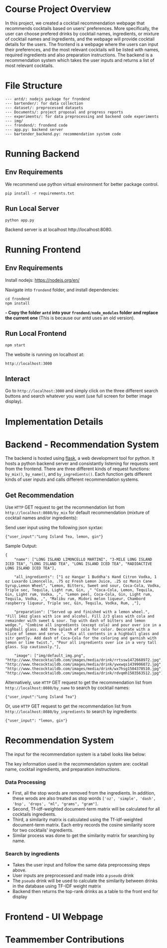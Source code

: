 # Course Project Overview

In this project, we created a cocktail recommendation webpage that recommends cocktails based on users' preferences. More specifically, the user can choose prefered drinks by cocktail names, ingredients, or mixture of cocktail names and ingredients, and the webpage will provide cocktail details for the users. The frontend is a webpage where the users can input their preferences, and the most relevant cocktails will be listed with names, required ingredients and also preparation instructions. The backend is a recommendation system which takes the user inputs and returns a list of most relevant cocktails.

# File Structure
```
--- antd/: nodejs package for frondend
--- bartender/: for data collection
--- dataset/: preprocessed datasets
--- Documents/: project proposal and progress reports
--- experiments/: for data preprocessing and backend code experiments
--- img/
--- frondend/: frondend code
--- app.py: backend server
--- bartender_backend.py: recommendation system code

```

# Running Backend

## Env Requirements

We recommend use python virtual environment for better package control.
```
pip install -r requirements.txt
```

## Run Local Server
```
python app.py
```

Backend server is at localhost http://localhost:8080.

# Running Frontend 

## Env Requirements
Install nodejs: https://nodejs.org/en/

Navigate into ```frondend``` folder, and install dependencies:
```
cd frondend
npm install
```

**- Copy the folder ```antd``` into your ```frondend/node_modules``` folder and replace the current one** (This is because our antd uses an old version).

## Run Local Frontend
```
npm start
```
The website is running on localhost at:
```
http://localhost:3000
```

## Interact
Go to ```http://localhost:3000``` and simply click on the three different search buttons and search whatever you want (use full screen for better image display).

# Implementation Details

# Backend - Recommendation System

The backend is hosted using [flask](https://flask.palletsprojects.com/en/2.2.x/), a web development tool for python. It hosts a python backend server and consistantly listening for requests sent from the frontend. There are three different kinds of request functions: ```by_mix()```, ```by_name()```, and ```by_ingredients()```. Each function gets different kinds of user inputs and calls different recommendation systems.

## Get Recommendation

Use ```HTTP``` GET request to get the recommendation list from ```http://localhost:8080/by_mix``` for default recommendation (mixture of cocktail names and/or ingredients):

Send user input using the following json syxtax:
```
{"user_input":"Long Island Tea, lemon, gin"}
```

Sample Output:

```
{
    "name": ["LONG ISLAND LIMONCELLO MARTINI", "3-MILE LONG ISLAND ICED TEA", "LONG ISLAND TEA", "LONG ISLAND ICED TEA", "RADIOACTIVE LONG ISLAND ICED TEA"], 

    "all_ingredients": ["1 oz Hangar 1 Buddha's Hand Citron Vodka, 1 oz Luxardo Limoncello, .75 oz Fresh Lemon Juice, .25 oz Monin Cane Syrup,Lemon Wheel", "Lemon, Bitters, Sweet and sour, Coca-Cola, Vodka, Triple sec, Tequila, Light rum, Gin, ," "Coca-Cola, Lemon, Tequila, Gin, Light rum, Vodka, ,", "Lemon peel, Coca-Cola, Gin, Light rum, Tequila, Vodka, ,", "Malibu rum, Midori melon liqueur, Chambord raspberry liqueur, Triple sec, Gin, Tequila, Vodka, Rum, ,"], 
    
    "preparation": ["Served up and finished with a lemon wheel.", "Fill 14oz glass with ice and alcohol. Fill 2/3 glass with cola and remainder with sweet & sour. Top with dash of bitters and lemon wedge.", "Combine all ingredients (except cola) and pour over ice in a highball glass. Add the splash of cola for color. Decorate with a slice of lemon and serve.", "Mix all contents in a highball glass and sitr gently. Add dash of Coca-Cola for the coloring and garnish with lemon or lime twist.", "Pour all ingredients over ice in a very tall glass. Sip cautiously."],

    "image": ["img/default_img.png", "http://www.thecocktaildb.com/images/media/drink/rrtssw1472668972.jpg", "http://www.thecocktaildb.com/images/media/drink/ywxwqs1439906072.jpg", "http://www.thecocktaildb.com/images/media/drink/wx7hsg1504370510.jpg", "http://www.thecocktaildb.com/images/media/drink/rdvqmh1503563512.jpg"]}
```

Alternatively, use ```HTTP``` GET request to get the recommendation list from ```http://localhost:8080/by_name``` to search by cocktail names:
```
{"user_input":"Long Island Tea"}
```

Or, use ```HTTP``` GET request to get the recommendation list from ```http://localhost:8080/by_ingredients``` to search by ingredients:
```
{"user_input": "lemon, gin"}
```

# Recommendation System 

The input for the recommendation system is a tabel looks like below:

The key information used in the recommendation system are: cocktail name, cocktail ingredients, and preparation instructions.

### Data Processing
-  First, all the stop words are removed from the ingredients. In addition, these wrods are also treated as stop words ```['oz', 'simple', 'dash', 'bsp', 'drops', "ml", "grams", "gram"]```.
- Second, Tf-idf-weighted document-term matrix will be calculated for all cocktails ingredients. 
- Third, a similarity matrix is calculated using the Tf-idf-weighted document-term matrix. Each entry records the cosine similarity score for two cocktails' ingredients.
- Similar process was done to get the similarity matrix for searching by name.

### Search by ingredients
- Takes the user input and follow the same data preprocessing steps above.
- User inputs are preprocessed and made into a `pseudo` drink
- The `pseudo` drink will be used to calculate the similarity between drinks in the database using TF-IDF weight matrix
- Backend then returns the top-rank drinks as a table to the front end for display


# Frontend - UI Webpage


# Teammember Contributions 
